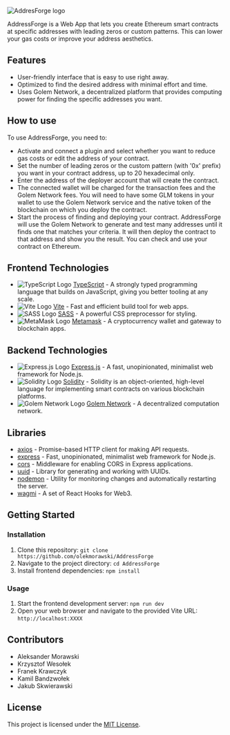 ![AddresForge logo](http://zkgreeter.j.pl/AddresForgeLogo-removebg-preview.png)

AddressForge is a Web App that lets you create Ethereum smart contracts at specific addresses with leading zeros or custom patterns. This can lower your gas costs or improve your address aesthetics.

## Features

- User-friendly interface that is easy to use right away.
- Optimized to find the desired address with minimal effort and time.
- Uses Golem Network, a decentralized platform that provides computing power for finding the specific addresses you want.

## How to use

To use AddressForge, you need to:

- Activate and connect a plugin and select whether you want to reduce gas costs or edit the address of your contract.
- Set the number of leading zeros or the custom pattern (with '0x' prefix) you want in your contract address, up to 20 hexadecimal only.
- Enter the address of the deployer account that will create the contract.
- The connected wallet will be charged for the transaction fees and the Golem Network fees. You will need to have some GLM tokens in your wallet to use the Golem Network service and the native token of the blockchain on which you deploy the contract.
- Start the process of finding and deploying your contract. AddressForge will use the Golem Network to generate and test many addresses until it finds one that matches your criteria. It will then deploy the contract to that address and show you the result. You can check and use your contract on Ethereum.

## Frontend Technologies

- ![TypeScript Logo](https://upload.wikimedia.org/wikipedia/commons/4/4c/Typescript_logo_2020.svg) [TypeScript](https://www.typescriptlang.org/) - A strongly typed programming language that builds on JavaScript, giving you better tooling at any scale.
- ![Vite Logo](https://vitejs.dev/logo.svg) [Vite](https://vitejs.dev/) - Fast and efficient build tool for web apps.
- ![SASS Logo](https://sass-lang.com/assets/img/logos/logo.svg) [SASS](https://sass-lang.com/) - A powerful CSS preprocessor for styling.
- ![MetaMask Logo](https://upload.wikimedia.org/wikipedia/commons/3/36/MetaMask_Fox.svg) [Metamask](https://metamask.io/) - A cryptocurrency wallet and gateway to blockchain apps.

## Backend Technologies

- ![Express.js Logo](https://expressjs.com/images/favicon.png) [Express.js](https://expressjs.com/) - A fast, unopinionated, minimalist web framework for Node.js.
- ![Solidity Logo](https://intellipaat.com/mediaFiles/2019/02/Solidity-Logo.jpg) [Solidity](https://github.com/ethereum/solidity) - Solidity is an object-oriented, high-level language for implementing smart contracts on various blockchain platforms.
- ![Golem Network Logo](https://golem.network/logo.png) [Golem Network](https://golem.network/) - A decentralized computation network.

## Libraries

- [axios](https://axios-http.com/) - Promise-based HTTP client for making API requests.
- [express](https://expressjs.com/) - Fast, unopinionated, minimalist web framework for Node.js.
- [cors](https://github.com/expressjs/cors) - Middleware for enabling CORS in Express applications.
- [uuid](https://github.com/uuidjs/uuid) - Library for generating and working with UUIDs.
- [nodemon](https://github.com/remy/nodemon) - Utility for monitoring changes and automatically restarting the server.
- [wagmi](https://wagmi.sh/) - A set of React Hooks for Web3.

## Getting Started

### Installation

1. Clone this repository: `git clone https://github.com/olekmorawski/AddressForge`
2. Navigate to the project directory: `cd AddressForge`
3. Install frontend dependencies: `npm install`

### Usage

1. Start the frontend development server: `npm run dev`
2. Open your web browser and navigate to the provided Vite URL: `http://localhost:XXXX`

## Contributors

- Aleksander Morawski
- Krzysztof Wesołek
- Franek Krawczyk
- Kamil Bandzwołek
- Jakub Skwierawski

## License

This project is licensed under the [MIT License](https://www.mit.edu/~amini/LICENSE.md).

